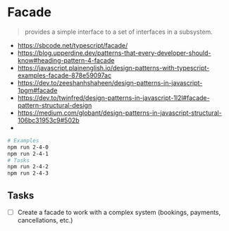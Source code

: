 # Facade

> provides a simple interface to a set of interfaces in a subsystem.

- https://sbcode.net/typescript/facade/
- https://blog.upperdine.dev/patterns-that-every-developer-should-know#heading-pattern-4-facade
- https://javascript.plainenglish.io/design-patterns-with-typescript-examples-facade-878e59097ac
- https://dev.to/zeeshanhshaheen/design-patterns-in-javascript-1pgm#facade
- https://dev.to/twinfred/design-patterns-in-javascript-1l2l#facade-pattern-structural-design
- https://medium.com/globant/design-patterns-in-javascript-structural-106bc31953c9#502b
-

```bash
# Examples
npm run 2-4-0
npm run 2-4-1
# Tasks
npm run 2-4-2
npm run 2-4-3
```

## Tasks

- [ ] Create a facade to work with a complex system (bookings, payments, cancellations, etc.)
